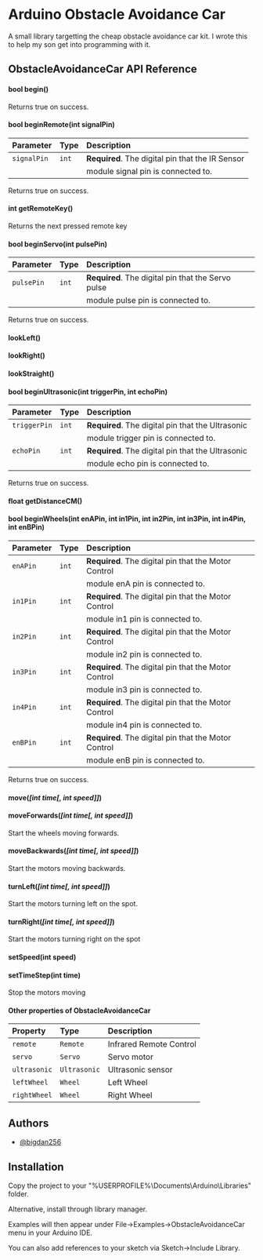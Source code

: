 
# Arduino Obstacle Avoidance Car

A small library targetting the cheap obstacle avoidance car kit. I wrote this to help my son get into programming with it.


## ObstacleAvoidanceCar API Reference

#### bool begin()

Returns true on success.

#### bool beginRemote(int signalPin)

| Parameter   | Type  | Description                |
| :---------- | :---- | :----------------------------------------------- |
| `signalPin` | `int` | **Required**. The digital pin that the IR Sensor |
|             |       | module signal pin is connected to.               |

Returns true on success.

#### int getRemoteKey()

Returns the next pressed remote key 

#### bool beginServo(int pulsePin)

| Parameter  | Type  | Description                |
| :--------- | :---- | :------------------------------------------------- |
| `pulsePin` | `int` | **Required**. The digital pin that the Servo pulse |
|            |       | module pulse pin is connected to.                  |

Returns true on success.

#### lookLeft()

#### lookRight()

#### lookStraight()

#### bool beginUltrasonic(int triggerPin, int echoPin)

| Parameter    | Type  | Description                |
| :----------- | :---- | :------------------------------------------------ |
| `triggerPin` | `int` | **Required**. The digital pin that the Ultrasonic |
|              |       | module trigger pin is connected to.               |
| `echoPin`    | `int` | **Required**. The digital pin that the Ultrasonic |
|              |       | module echo pin is connected to.                  |

Returns true on success.

#### float getDistanceCM()

#### bool beginWheels(int enAPin, int in1Pin, int in2Pin, int in3Pin, int in4Pin, int enBPin)

| Parameter | Type  | Description                |
| :-------- | :---- | :--------------------------------------------------- |
| `enAPin`  | `int` | **Required**. The digital pin that the Motor Control |
|           |       | module enA pin is connected to.                      |
| `in1Pin`  | `int` | **Required**. The digital pin that the Motor Control |
|           |       | module in1 pin is connected to.                      |
| `in2Pin`  | `int` | **Required**. The digital pin that the Motor Control |
|           |       | module in2 pin is connected to.                      |
| `in3Pin`  | `int` | **Required**. The digital pin that the Motor Control |
|           |       | module in3 pin is connected to.                      |
| `in4Pin`  | `int` | **Required**. The digital pin that the Motor Control |
|           |       | module in4 pin is connected to.                      |
| `enBPin`  | `int` | **Required**. The digital pin that the Motor Control |
|           |       | module enB pin is connected to.                      |

Returns true on success.

#### move(*[int time[, int speed]]*)

#### moveForwards(*[int time[, int speed]]*)

Start the wheels moving forwards.

#### moveBackwards(*[int time[, int speed]]*)

Start the motors moving backwards.

#### turnLeft(*[int time[, int speed]]*)

Start the motors turning left on the spot.

#### turnRight(*[int time[, int speed]]*)

Start the motors turning right on the spot

#### setSpeed(int speed)

#### setTimeStep(int time)

Stop the motors moving

#### Other properties of ObstacleAvoidanceCar

| Property     | Type         | Description             |
| :----------- | :----------- | :---------------------- |
| `remote`     | `Remote`     | Infrared Remote Control |
| `servo`      | `Servo`      | Servo motor             |
| `ultrasonic` | `Ultrasonic` | Ultrasonic sensor       |
| `leftWheel`  | `Wheel`      | Left Wheel              |
| `rightWheel` | `Wheel`      | Right Wheel             |

## Authors

- [@bigdan256](https://www.github.com/bigdan256)

  
## Installation

Copy the project to your "%USERPROFILE%\Documents\Arduino\Libraries" folder.

Alternative, install through library manager.

Examples will then appear under File->Examples->ObstacleAvoidanceCar menu in your Arduino IDE.

You can also add references to your sketch via Sketch->Include Library.
